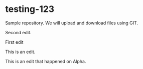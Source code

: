 # testing-123
Sample repository.  We will upload and download files using GIT.

Second edit.

First edit

This is an edit.

This is an edit that happened on Alpha.

